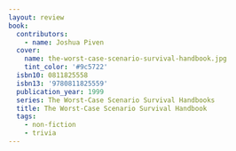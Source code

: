 ```yaml
---
layout: review
book:
  contributors:
    - name: Joshua Piven
  cover:
    name: the-worst-case-scenario-survival-handbook.jpg
    tint_color: '#9c5722'
  isbn10: 0811825558
  isbn13: '9780811825559'
  publication_year: 1999
  series: The Worst-Case Scenario Survival Handbooks
  title: The Worst-Case Scenario Survival Handbook
  tags:
    - non-fiction
    - trivia
---
```

